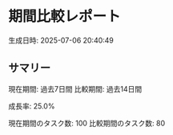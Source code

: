 # 期間比較レポート

生成日時: 2025-07-06 20:40:49

## サマリー

現在期間: 過去7日間
比較期間: 過去14日間

成長率: 25.0%

現在期間のタスク数: 100
比較期間のタスク数: 80
